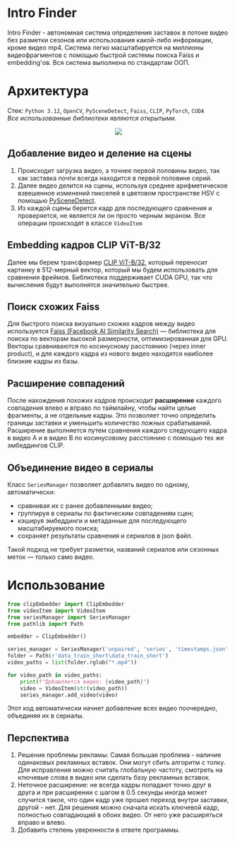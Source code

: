 # Intro Finder

Intro Finder - автономная система определения заставок в потоке видео без разметки сезонов или использования какой-либо информации, кроме видео mp4. Система легко масштабируется на миллионы видеофрагментов с помощью быстрой системы поиска Faiss и embedding'ов. Вся система выполнена по стандартам ООП.

# Архитектура
Стек: `Python 3.12`, `OpenCV`, `PySceneDetect`, `Faiss`, `CLIP`, `PyTorch`, `CUDA` <br/>
*Все использованные библиотеки являются открытыми.*
<div align="center">
  <img src="https://i.ibb.co/cS6H2SF5/2025-06-17-201530.png">
</div>

## Добавление видео и деление на сцены
1. Происходит загрузка видео, а точнее первой половины видео, так как заставка почти всегда находится в первой половине серий.
2. Далее видео делится на сцены, используя среднее арифметическое взвешенное изменений пикселей в цветовом пространстве HSV с помощью [PySceneDetect](https://www.scenedetect.com/).
3. Из каждой сцены берется кадр для последующего сравнения и проверяется, не является ли он просто черным экраном.
Все операции происходят в классе `VideoItem`
## Embedding кадров CLIP ViT-B/32
Далее мы берем трансформер [CLIP ViT-B/32](https://github.com/openai/CLIP), который переносит картинку в 512-мерный вектор, который мы будем использовать для сравнения фреймов. Библиотека поддерживает CUDA GPU, так что вычисления будут выполнятся значительно быстрее.
## Поиск схожих Faiss
Для быстрого поиска визуально схожих кадров между видео используется [Faiss (Facebook AI Similarity Search)](https://github.com/facebookresearch/faiss) — библиотека для поиска по векторам высокой размерности, оптимизированная для GPU. Векторы сравниваются по косинусному расстоянию (через inner product), и для каждого кадра из нового видео находятся наиболее близкие кадры из базы.
## Расширение совпадений
После нахождения похожих кадров происходит **расширение** каждого совпадения влево и вправо по таймлайну, чтобы найти целые фрагменты, а не отдельные кадры. Это позволяет точно определить границы заставки и уменьшить количество ложных срабатываний. Расширение выполняется путем сравнения каждого следующего кадра в видео A и в видео B по косинусовому расстоянию с помощью тех же эмбеддингов CLIP.
## Объединение видео в сериалы
Класс `SeriesManager` позволяет добавлять видео по одному, автоматически:

- сравнивая их с ранее добавленными видео;
- группируя в сериалы по фактическим совпадениям сцен;
- кэшируя эмбеддинги и метаданные для последующего масштабируемого поиска;
- сохраняет результаты сравнения и сериалов в json файл.

Такой подход не требует разметки, названий сериалов или сезонных меток — только само видео.

# Использование
```python
from clipEmbedder import ClipEmbedder
from videoItem import VideoItem
from seriesManager import SeriesManager
from pathlib import Path

embedder = ClipEmbedder()

series_manager = SeriesManager('unpaired', 'series', 'timestamps.json', embedder)
folder = Path(r'data_train_short\data_train_short')
video_paths = list(folder.rglob("*.mp4"))

for video_path in video_paths:
    print(f"Добавляется видео: {video_path}")
    video = VideoItem(str(video_path))
    series_manager.add_video(video)
```
Этот код автоматически начнет добавление всех видео поочередно, объединяя их в сериалы.

## Перспектива
1. Решение проблемы рекламы: Самая большая проблема - наличие одинаковых рекламных вставок. Они могут сбить алгоритм с толку. Для исправления можно считать глобальную частоту, смотреть на ключевые слова в видео или сделать базу рекламных вставок.
2. Неточное расширение: не всегда кадры попадают точно друг в друга и при расширении с шагом в 0.5 секунды иногда может случится такое, что один кадр уже прошел переход внутри заставки, другой - нет. Для решения можно сначала искать ключевой кадр, полностью совпадающий в обоих видео. От него уже расширяться вправо и влево.
3. Добавить степень уверенности в ответе программы.
